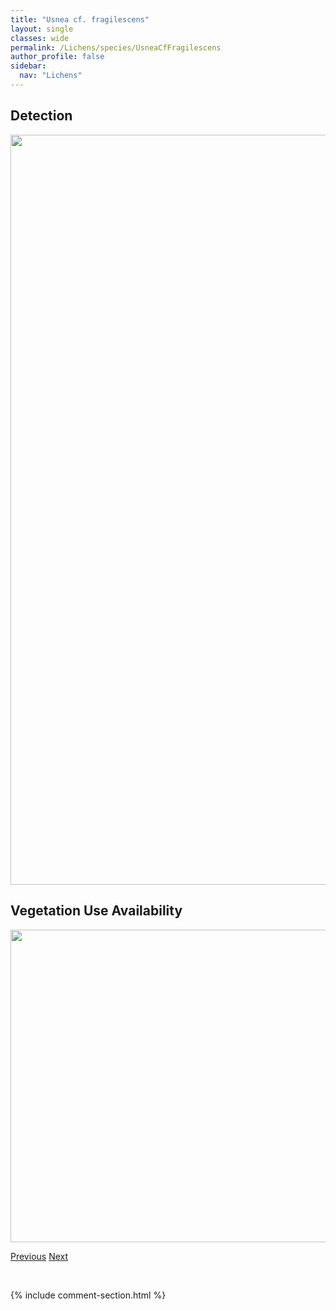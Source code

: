 ```yaml
---
title: "Usnea cf. fragilescens"
layout: single
classes: wide
permalink: /Lichens/species/UsneaCfFragilescens
author_profile: false
sidebar:
  nav: "Lichens"
---
```


<h2>Detection</h2>

<a href="https://drive.google.com/uc?export=view&id=1p-rgm68DMTibogKZocHSNqFUX9GHQS7Z">
<img src="https://drive.google.com/uc?export=view&id=1p-rgm68DMTibogKZocHSNqFUX9GHQS7Z" height = "1200" width = "800">
</a>


<h2>Vegetation Use Availability</h2>

<a href="https://drive.google.com/uc?export=view&id=1jIbG36cst0BFr_WVIdTinin3uzlzR6He">
<img src="https://drive.google.com/uc?export=view&id=1jIbG36cst0BFr_WVIdTinin3uzlzR6He" height = "500" width = "1000">
</a>


<a href="/DevelopmentWebsite/Lichens/species/UsneaCavernosa" class="pagination--pager" title="Usnea cavernosa">Previous</a> <a href="/DevelopmentWebsite/Lichens/species/UsneaDasopoga" class="pagination--pager" title="Usnea dasopoga">Next</a>

<p>&nbsp;</p>

{% include comment-section.html %}
